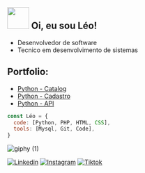 ## <img src="https://media.giphy.com/media/VgCDAzcKvsR6OM0uWg/giphy.gif" width="50"> Oi, eu sou Léo!

- Desenvolvedor de software
- Tecnico em desenvolvimento de sistemas




  
## Portfolio:
- [Python - Catalog](https://github.com/LeoHeringer/Catalog)
- [Python - Cadastro](https://github.com/LeoHeringer/Cadastro)
- [Python - API](https://github.com/LeoHeringer/API)

```javascript
const Léo = {
  code: [Python, PHP, HTML, CSS],
  tools: [Mysql, Git, Code],
}
```

![giphy (1)](https://github.com/LeoHeringer/leoheringer/assets/69641220/13e94c1b-f1e1-4f94-87da-b71d06bf68b8)

[![Linkedin](https://img.shields.io/badge/LinkedIn-0077B5?style=for-the-badge&logo=linkedin&logoColor=black)](https://www.linkedin.com/in/leonardo-heringer-17b412167/)
[![Instagram](https://img.shields.io/badge/Instagram-E4405F?style=for-the-badge&logo=instagram&logoColor=black)](https://www.instagram.com/lh.leoh?igsh=MXNiZnJnamdvcXh5aQ==)
[![Tiktok](https://img.shields.io/badge/TikTok-000000?style=for-the-badge&logo=tiktok&logoColor=white)](https://www.tiktok.com/@leoheringer_?_t=8m3xlelmAHF&_r=1)



